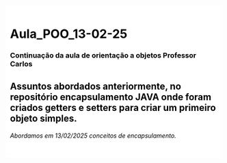 <div style="background-color: #ffffff; padding: 10px; border-radius: 5px;">
    <h1 style="color: #000000;">Aula_POO_13-02-25</h1>
    <h3 style="color: #000000;">Continuação da aula de orientação a objetos <strong>Professor Carlos</strong></h3>
    <h2 style="color: #000000;">Assuntos abordados anteriormente, no repositório encapsulamento <strong>JAVA</strong> onde foram criados getters e setters para criar um primeiro objeto simples.</h2>
    <h6 style="color: #000000;">Abordamos em 13/02/2025 conceitos de encapsulamento.</h6>
</div>